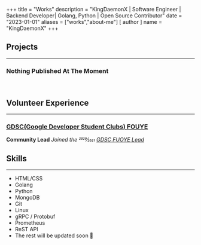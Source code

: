 +++
title = "Works"
description = "KingDaemonX | Software Engineer | Backend Developer| Golang, Python | Open Source Contributor"
date = "2023-01-01"
aliases = ["works","about-me"]
[ author ]
name = "KingDaemonX"
+++

## Projects

---

### Nothing Published At The Moment

&nbsp;

## Volunteer Experience

---

### [GDSC(Google Developer Student Clubs) FOUYE](https://gdsc.community.dev/federal-university-oye-ekiti-ekiti-state/)

**Community Lead**
_Joined the 2020⁄2021 [GDSC FUOYE Lead](https://gdsc.community.dev/federal-university-oye-ekiti-ekiti-state/)_

## Skills

---

- HTML/CSS
- Golang
- Python
- MongoDB
- Git
- Linux
- gRPC / Protobuf
- Prometheus
- ReST API
- The rest will be updated soon 👀
